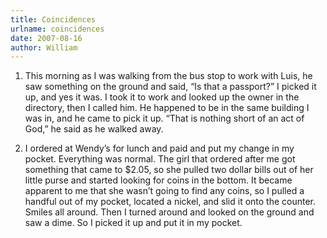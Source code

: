 ```yaml
---
title: Coincidences
urlname: coincidences
date: 2007-08-16
author: William
---
```

1.  This morning as I was walking from the bus stop to work with Luis, he saw
something on the ground and said, &ldquo;Is that a passport?&rdquo; I picked it
up, and yes it was. I took it to work and looked up the owner in the directory,
then I called him. He happened to be in the same building I was in, and he came
to pick it up. &ldquo;That is nothing short of an act of God,&rdquo; he said as
he walked away.

2.  I ordered at Wendy&#x02bc;s for lunch and paid and put my change in my
pocket. Everything was normal. The girl that ordered after me got something that
came to $2.05, so she pulled two dollar bills out of her little purse and
started looking for coins in the bottom. It became apparent to me that she
wasn&#x02bc;t going to find any coins, so I pulled a handful out of my pocket,
located a nickel, and slid it onto the counter. Smiles all around. Then I turned
around and looked on the ground and saw a dime. So I picked it up and put it in
my pocket.
